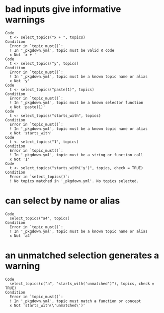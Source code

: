 # bad inputs give informative warnings

    Code
      t <- select_topics("x + ", topics)
    Condition
      Error in `topic_must()`:
      ! In '_pkgdown.yml', topic must be valid R code
      x Not 'x + '
    Code
      t <- select_topics("y", topics)
    Condition
      Error in `topic_must()`:
      ! In '_pkgdown.yml', topic must be a known topic name or alias
      x Not 'y'
    Code
      t <- select_topics("paste(1)", topics)
    Condition
      Error in `topic_must()`:
      ! In '_pkgdown.yml', topic must be a known selector function
      x Not 'paste(1)'
    Code
      t <- select_topics("starts_with", topics)
    Condition
      Error in `topic_must()`:
      ! In '_pkgdown.yml', topic must be a known topic name or alias
      x Not 'starts_with'
    Code
      t <- select_topics("1", topics)
    Condition
      Error in `topic_must()`:
      ! In '_pkgdown.yml', topic must be a string or function call
      x Not '1'
    Code
      t <- select_topics("starts_with('y')", topics, check = TRUE)
    Condition
      Error in `select_topics()`:
      ! No topics matched in '_pkgdown.yml'. No topics selected.

# can select by name or alias

    Code
      select_topics("a4", topics)
    Condition
      Error in `topic_must()`:
      ! In '_pkgdown.yml', topic must be a known topic name or alias
      x Not 'a4'

# an unmatched selection generates a warning

    Code
      select_topics(c("a", "starts_with('unmatched')"), topics, check = TRUE)
    Condition
      Error in `topic_must()`:
      ! In '_pkgdown.yml', topic must match a function or concept
      x Not 'starts_with(\'unmatched\')'

